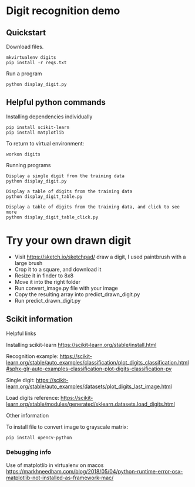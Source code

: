 # Digit recognition demo

## Quickstart

Download files.

    mkvirtualenv digits
    pip install -r reqs.txt

Run a program

    python display_digit.py

## Helpful python commands

Installing dependencies individually

    pip install scikit-learn
    pip install matplotlib

To return to virtual environment:

    workon digits

Running programs

    Display a single digit from the training data
    python display_digit.py

    Display a table of digits from the training data
    python display_digit_table.py

    Display a table of digits from the training data, and click to see more
    python display_digit_table_click.py


# Try your own drawn digit

- Visit https://sketch.io/sketchpad/ draw a digit, I used paintbrush with a large brush
- Crop it to a square, and download it
- Resize it in finder to 8x8
- Move it into the right folder 
- Run convert_image.py file with your image
- Copy the resulting array into predict_drawn_digit.py
- Run predict_drawn_digit.py

## Scikit information

Helpful links

Installing scikit-learn
https://scikit-learn.org/stable/install.html

Recognition example:
https://scikit-learn.org/stable/auto_examples/classification/plot_digits_classification.html#sphx-glr-auto-examples-classification-plot-digits-classification-py

Single digit:
https://scikit-learn.org/stable/auto_examples/datasets/plot_digits_last_image.html

Load digits reference:
https://scikit-learn.org/stable/modules/generated/sklearn.datasets.load_digits.html

Other information

To install file to convert image to grayscale matrix:

    pip install opencv-python


### Debugging info

Use of matplotlib in virtualenv on macos
https://markhneedham.com/blog/2018/05/04/python-runtime-error-osx-matplotlib-not-installed-as-framework-mac/
